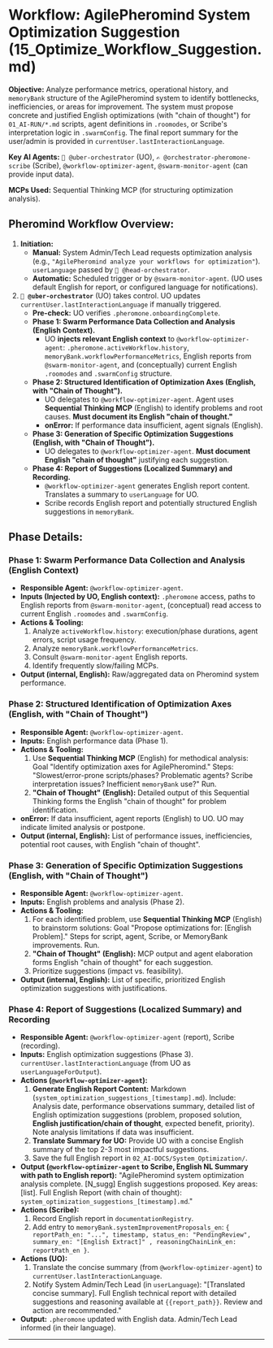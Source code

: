 # Workflow: AgilePheromind System Optimization Suggestion (15_Optimize_Workflow_Suggestion.md)

**Objective:** Analyze performance metrics, operational history, and `memoryBank` structure of the AgilePheromind system to identify bottlenecks, inefficiencies, or areas for improvement. The system must propose concrete and justified English optimizations (with "chain of thought") for `01_AI-RUN/*.md` scripts, agent definitions in `.roomodes`, or Scribe's interpretation logic in `.swarmConfig`. The final report summary for the user/admin is provided in `currentUser.lastInteractionLanguage`.

**Key AI Agents:** `🧐 @uber-orchestrator` (UO), `✍️ @orchestrator-pheromone-scribe` (Scribe), `@workflow-optimizer-agent`, `@swarm-monitor-agent` (can provide input data).

**MCPs Used:** Sequential Thinking MCP (for structuring optimization analysis).

## Pheromind Workflow Overview:

1.  **Initiation:**
    *   **Manual:** System Admin/Tech Lead requests optimization analysis (e.g., `"AgilePheromind analyze your workflows for optimization"`). `userLanguage` passed by `🎩 @head-orchestrator`.
    *   **Automatic:** Scheduled trigger or by `@swarm-monitor-agent`. (UO uses default English for report, or configured language for notifications).
2.  **`🧐 @uber-orchestrator`** (UO) takes control. UO updates `currentUser.lastInteractionLanguage` if manually triggered.
    *   **Pre-check:** UO verifies `.pheromone.onboardingComplete`.
    *   **Phase 1: Swarm Performance Data Collection and Analysis (English Context).**
        *   UO **injects relevant English context** to `@workflow-optimizer-agent`: `.pheromone.activeWorkflow.history`, `memoryBank.workflowPerformanceMetrics`, English reports from `@swarm-monitor-agent`, and (conceptually) current English `.roomodes` and `.swarmConfig` structure.
    *   **Phase 2: Structured Identification of Optimization Axes (English, with "Chain of Thought").**
        *   UO delegates to `@workflow-optimizer-agent`. Agent uses **Sequential Thinking MCP** (English) to identify problems and root causes. **Must document its English "chain of thought."**
        *   **onError:** If performance data insufficient, agent signals (English).
    *   **Phase 3: Generation of Specific Optimization Suggestions (English, with "Chain of Thought").**
        *   UO delegates to `@workflow-optimizer-agent`. **Must document English "chain of thought"** justifying each suggestion.
    *   **Phase 4: Report of Suggestions (Localized Summary) and Recording.**
        *   `@workflow-optimizer-agent` generates English report content. Translates a summary to `userLanguage` for UO.
        *   Scribe records English report and potentially structured English suggestions in `memoryBank`.

## Phase Details:

### Phase 1: Swarm Performance Data Collection and Analysis (English Context)
*   **Responsible Agent:** `@workflow-optimizer-agent`.
*   **Inputs (Injected by UO, English context):** `.pheromone` access, paths to English reports from `@swarm-monitor-agent`, (conceptual) read access to current English `.roomodes` and `.swarmConfig`.
*   **Actions & Tooling:**
    1.  Analyze `activeWorkflow.history`: execution/phase durations, agent errors, script usage frequency.
    2.  Analyze `memoryBank.workflowPerformanceMetrics`.
    3.  Consult `@swarm-monitor-agent` English reports.
    4.  Identify frequently slow/failing MCPs.
*   **Output (internal, English):** Raw/aggregated data on Pheromind system performance.

### Phase 2: Structured Identification of Optimization Axes (English, with "Chain of Thought")
*   **Responsible Agent:** `@workflow-optimizer-agent`.
*   **Inputs:** English performance data (Phase 1).
*   **Actions & Tooling:**
    1.  Use **Sequential Thinking MCP** (English) for methodical analysis: Goal "Identify optimization axes for AgilePheromind." Steps: "Slowest/error-prone scripts/phases? Problematic agents? Scribe interpretation issues? Inefficient `memoryBank` use?" Run.
    2.  **"Chain of Thought" (English):** Detailed output of this Sequential Thinking forms the English "chain of thought" for problem identification.
*   **onError:** If data insufficient, agent reports (English) to UO. UO may indicate limited analysis or postpone.
*   **Output (internal, English):** List of performance issues, inefficiencies, potential root causes, with English "chain of thought".

### Phase 3: Generation of Specific Optimization Suggestions (English, with "Chain of Thought")
*   **Responsible Agent:** `@workflow-optimizer-agent`.
*   **Inputs:** English problems and analysis (Phase 2).
*   **Actions & Tooling:**
    1.  For each identified problem, use **Sequential Thinking MCP** (English) to brainstorm solutions: Goal "Propose optimizations for: [English Problem]." Steps for script, agent, Scribe, or MemoryBank improvements. Run.
    2.  **"Chain of Thought" (English):** MCP output and agent elaboration forms English "chain of thought" for each suggestion.
    3.  Prioritize suggestions (impact vs. feasibility).
*   **Output (internal, English):** List of specific, prioritized English optimization suggestions with justifications.

### Phase 4: Report of Suggestions (Localized Summary) and Recording
*   **Responsible Agent:** `@workflow-optimizer-agent` (report), Scribe (recording).
*   **Inputs:** English optimization suggestions (Phase 3). `currentUser.lastInteractionLanguage` (from UO as `userLanguageForOutput`).
*   **Actions (`@workflow-optimizer-agent`):**
    1.  **Generate English Report Content:** Markdown (`system_optimization_suggestions_[timestamp].md`). Include: Analysis date, performance observations summary, detailed list of English optimization suggestions (problem, proposed solution, **English justification/chain of thought**, expected benefit, priority). Note analysis limitations if data was insufficient.
    2.  **Translate Summary for UO:** Provide UO with a concise English summary of the top 2-3 most impactful suggestions.
    3.  Save the full English report in `02_AI-DOCS/System_Optimization/`.
*   **Output (`@workflow-optimizer-agent` to Scribe, English NL Summary with path to English report):** "AgilePheromind system optimization analysis complete. [N_sugg] English suggestions proposed. Key areas: [list]. Full English Report (with chain of thought): `system_optimization_suggestions_[timestamp].md`."
*   **Actions (Scribe):**
    1.  Record English report in `documentationRegistry`.
    2.  Add entry to `memoryBank.systemImprovementProposals_en`: `{ reportPath_en: "...", timestamp, status_en: "PendingReview", summary_en: "[English Extract]" , reasoningChainLink_en: reportPath_en }`.
*   **Actions (UO):**
    1.  Translate the concise summary (from `@workflow-optimizer-agent`) to `currentUser.lastInteractionLanguage`.
    2.  Notify System Admin/Tech Lead (in `userLanguage`): "[Translated concise summary]. Full English technical report with detailed suggestions and reasoning available at `{{report_path}}`. Review and action are recommended."
*   **Output:** `.pheromone` updated with English data. Admin/Tech Lead informed (in their language).

---
